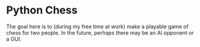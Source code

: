Python Chess
============

The goal here is to (during my free time at work) make a playable game of chess for two people. In the future, perhaps there may be an AI opponent or a GUI.
